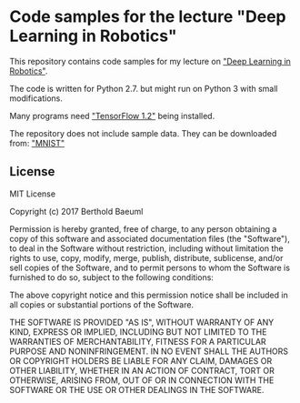 # Code samples for the lecture "Deep Learning in Robotics"

This repository contains code samples for my lecture on ["Deep Learning in Robotics"](http://www6.in.tum.de/Main/TeachingSS2017DeepLearning).

The code is written for Python 2.7. but might run on Python 3 with small modifications.

Many programs need ["TensorFlow 1.2"](https://www.tensorflow.org) being installed.

The repository does not include sample data. They can be downloaded from:
["MNIST"](https://github.com/mnielsen/neural-networks-and-deep-learning/blob/master/data/mnist.pkl.gz)


## License

MIT License

Copyright (c) 2017 Berthold Baeuml

Permission is hereby granted, free of charge, to any person obtaining
a copy of this software and associated documentation files (the
"Software"), to deal in the Software without restriction, including
without limitation the rights to use, copy, modify, merge, publish,
distribute, sublicense, and/or sell copies of the Software, and to
permit persons to whom the Software is furnished to do so, subject to
the following conditions:

The above copyright notice and this permission notice shall be
included in all copies or substantial portions of the Software.

THE SOFTWARE IS PROVIDED "AS IS", WITHOUT WARRANTY OF ANY KIND,
EXPRESS OR IMPLIED, INCLUDING BUT NOT LIMITED TO THE WARRANTIES OF
MERCHANTABILITY, FITNESS FOR A PARTICULAR PURPOSE AND
NONINFRINGEMENT. IN NO EVENT SHALL THE AUTHORS OR COPYRIGHT HOLDERS BE
LIABLE FOR ANY CLAIM, DAMAGES OR OTHER LIABILITY, WHETHER IN AN ACTION
OF CONTRACT, TORT OR OTHERWISE, ARISING FROM, OUT OF OR IN CONNECTION
WITH THE SOFTWARE OR THE USE OR OTHER DEALINGS IN THE SOFTWARE.